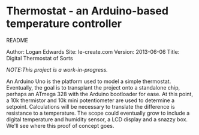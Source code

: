 Thermostat - an Arduino-based temperature controller
=========================================

README


Author:     Logan Edwards
Site:       le-create.com
Version:    2013-06-06
Title:      Digital Thermostat of Sorts

*NOTE:This project is a work-in-progress.*

An Arduino Uno is the platform used to model a simple thermostat. Eventually, the goal is to transplant the project onto a standalone chip, perhaps an ATmega 328 with the Arduino bootloader for ease. At this point, a 10k thermistor and 10k mini potentiometer are used to determine a setpoint. Calculations will be necessary to translate the difference is resistance to a temperature. The scope could eventually grow to include a digital temperature and humidity sensor, a LCD display and a snazzy box. We'll see where this proof of concept goes.
